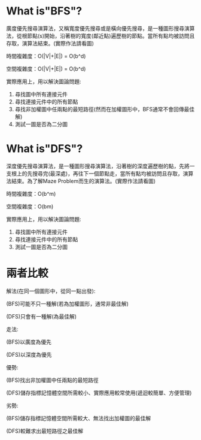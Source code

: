 # What is"BFS"?
廣度優先搜尋演算法，又稱寬度優先搜尋或是橫向優先搜尋，是一種圖形搜尋演算法，從根節點(s)開始，沿著樹的寬度(鄰近點)遍歷樹的節點。當所有點均被訪問且存取，演算法結束。(實際作法請看圖)

時間複雜度：O(|V|+|E|) = O(b^d)

空間複雜度：O(|V|+|E|) = O(b^d)

實際應用上，用以解決圖論問題:

1. 尋找圖中所有連接元件
2. 尋找連接元件中的所有節點
3. 尋找非加權圖中任兩點的最短路徑(然而在加權圖形中，BFS通常不會回傳最佳解)
4. 測試一圖是否為二分圖


# What is"DFS"?
深度優先搜尋演算法，是一種圖形搜尋演算法，沿著樹的深度遍歷樹的點，先將一支根上的先搜尋完(最深處)，再往下一個節點走，當所有點均被訪問且存取，演算法結束。為了解Maze Problem而生的演算法。(實際作法請看圖)

時間複雜度：O(b^m)

空間複雜度：O(bm)

實際應用上，用以解決圖論問題:

1. 尋找圖中所有連接元件
2. 尋找連接元件中的所有節點
3. 測試一圖是否為二分圖


# 兩者比較

解法(在同一個圖形中，從同一點出發):

(BFS)可能不只一種解(若為加權圖形，通常非最佳解)

(DFS)只會有一種解(為最佳解)

走法:

(BFS)以廣度為優先

(DFS)以深度為優先

優勢:

(BFS)找出非加權圖中任兩點的最短路徑

(DFS)儲存指標記憶體空間所需較小、實際應用較常使用(遞迴較簡單、方便管理)

劣勢:

(BFS)儲存指標記憶體空間所需較大、無法找出加權圖的最佳解

(DFS)較難求出最短路徑之最佳解
